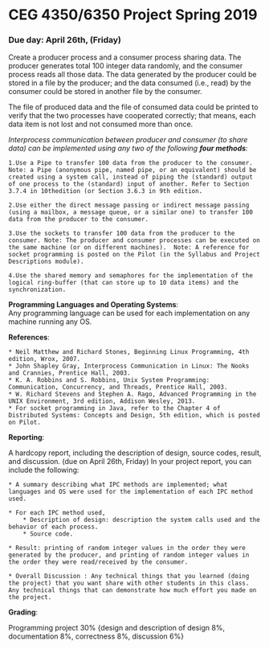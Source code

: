  # CEG 4350/6350 Project Spring 2019 
 ### Due day: April 26th, (Friday)
 Create a producer process and a consumer process sharing data.  The producer generates total 100 integer data randomly, and the consumer process reads all those data.  The data generated by the producer could be stored in a file by the producer; and the data consumed (i.e., read) by the consumer could be stored in another file by the consumer.

The file of produced data and the file of consumed data could be printed to verify that the two processes have cooperated correctly; that means, each data item is not lost and not consumed more than once. 

*Interprocess communication between producer and consumer (to share data) can be implemented using any two of the following **four methods**:*

    1.Use a Pipe to transfer 100 data from the producer to the consumer. Note: a Pipe (anonymous pipe, named pipe, or an equivalent) should be created using a system call, instead of piping the (standard) output of one process to the (standard) input of another. Refer to Section 3.7.4 in 10thedition (or Section 3.6.3 in 9th edition.

    2.Use either the direct message passing or indirect message passing (using a mailbox, a message queue, or a similar one) to transfer 100 data from the producer to the consumer.

    3.Use the sockets to transfer 100 data from the producer to the consumer. Note: The producer and consumer processes can be executed on the same machine (or on different machines).  Note: A reference for socket programming is posted on the Pilot (in the Syllabus and Project Descriptions module).
    
    4.Use the shared memory and semaphores for the implementation of the logical ring-buffer (that can store up to 10 data items) and the synchronization.
    
**Programming Languages and Operating Systems**:  
Any programming language can be used for each implementation on any machine running any OS.

**References**:

    * Neil Matthew and Richard Stones, Beginning Linux Programming, 4th edition, Wrox, 2007.
    * John Shapley Gray, Interprocess Communication in Linux: The Nooks and Crannies, Prentice Hall, 2003. 
    * K. A. Robbins and S. Robbins, Unix System Programming: Communication, Concurrency, and Threads, Prentice Hall, 2003.
    * W. Richard Stevens and Stephen A. Rago, Advanced Programming in the UNIX Environment, 3rd edition, Addison Wesley, 2013. 
    * For socket programming in Java, refer to the Chapter 4 of Distributed Systems: Concepts and Design, 5th edition, which is posted on Pilot.
    
**Reporting**: 

A hardcopy report, including the description of design, source codes, result, and discussion.  (due on April 26th, Friday) In your project report, you can include the following:
    
    * A summary describing what IPC methods are implemented; what languages and OS were used for the implementation of each IPC method used.

    * For each IPC method used,
        * Description of design: description the system calls used and the behavior of each process. 
        * Source code. 

    * Result: printing of random integer values in the order they were generated by the producer, and printing of random integer values in the order they were read/received by the consumer.  

    * Overall Discussion : Any technical things that you learned (doing the project) that you want share with other students in this class. Any technical things that can demonstrate how much effort you made on the project. 
**Grading**: 

Programming project 30% {design and description of design 8%, documentation 8%, correctness 8%, discussion 6%}